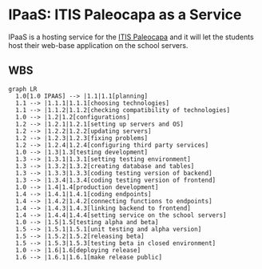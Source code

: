 # IPaaS: ITIS Paleocapa as a Service

IPaaS is a hosting service for the [ITIS Paleocapa](https://www.itispaleocapa.edu.it/) and it will let the students host their web-base application on the school servers.

## WBS
```mermaid
graph LR
  1.0[1.0 IPAAS] --> |1.1|1.1[planning]
  1.1 --> |1.1.1|1.1.1[choosing technologies]
  1.1 --> |1.1.2|1.1.2[checking compatibility of technologies]
  1.0 --> |1.2|1.2[configurations]
  1.2 --> |1.2.1|1.2.1[setting up servers and OS]
  1.2 --> |1.2.2|1.2.2[updating servers]
  1.2 --> |1.2.3|1.2.3[fixing problems]
  1.2 --> |1.2.4|1.2.4[configuring third party services]
  1.0 --> |1.3|1.3[testing development]
  1.3 --> |1.3.1|1.3.1[setting testing environment]
  1.3 --> |1.3.2|1.3.2[creating database and tables]
  1.3 --> |1.3.3|1.3.3[coding testing version of backend]
  1.3 --> |1.3.4|1.3.4[coding testing version of frontend]
  1.0 --> |1.4|1.4[production development]
  1.4 --> |1.4.1|1.4.1[coding endpoints]
  1.4 --> |1.4.2|1.4.2[connecting functions to endpoints]
  1.4 --> |1.4.3|1.4.3[linking backend to frontend]
  1.4 --> |1.4.4|1.4.4[setting service on the school servers]
  1.0 --> |1.5|1.5[testing alpha and beta]
  1.5 --> |1.5.1|1.5.1[unit testing and alpha version]
  1.5 --> |1.5.2|1.5.2[releasing beta]
  1.5 --> |1.5.3|1.5.3[testing beta in closed environment]
  1.0 --> |1.6|1.6[deploying release]
  1.6 --> |1.6.1|1.6.1[make release public]
```
